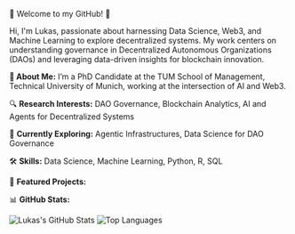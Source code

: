👋 Welcome to my GitHub! 🚀

Hi, I'm Lukas, passionate about harnessing Data Science, Web3, and Machine Learning to explore decentralized systems. My work centers on understanding governance in Decentralized Autonomous Organizations (DAOs) and leveraging data-driven insights for blockchain innovation. 


**📖 About Me:**
I’m a PhD Candidate at the TUM School of Management, Technical University of Munich, working at the intersection of AI and Web3. 

🔍 **Research Interests:** DAO Governance, Blockchain Analytics, AI and Agents for Decentralized Systems

🌱 **Currently Exploring:** Agentic Infrastructures, Data Science for DAO Governance


🛠️ **Skills:**
Data Science, Machine Learning, Python, R, SQL

🚀 **Featured Projects:**


📊 **GitHub Stats:**

![Lukas's GitHub Stats](https://github-readme-stats.vercel.app/api?username=hash00x1&show_icons=true&theme=radical&count_private=true&hide_rank=true)
![Top Languages](https://github-readme-stats.vercel.app/api/top-langs/?username=hash00x1&layout=compact&theme=radical)
